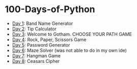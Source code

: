 ﻿# 100-Days-of-Python

- [Day 1](Day1): Band Name Generator
- [Day 2](Day2): Tip Calculator
- [Day 3](Day3): Welcome to Gotham. CHOOSE YOUR PATH GAME
- [Day 4](Day4): Rock, Paper, Scissors Game
- [Day 5](Day5): Password Generator
- [Day 6](Day6): Maze Solver (was not able to do in my own ide)
- [Day 7](Day7): Hangman Game
- [Day 8](Day8): Ceasars Cipher